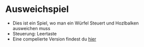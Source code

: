 # Ausweichspiel
- Dies ist ein Spiel, wo man ein Würfel Steuert und Hozlbalken ausweichen muss
- Steuerung: Leertaste
- Eine compelierte Version findest du [hier](https://github.com/Fridolin42/Ausweichspiel/blob/main/Ausweichspiel.jar?raw=true)

